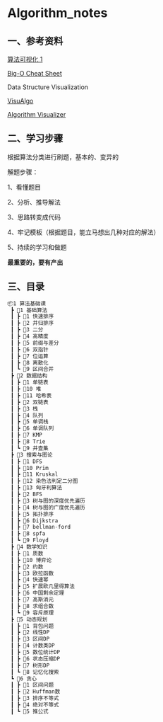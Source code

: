 # Algorithm_notes

## 一、参考资料

[算法可视化 1](https://algorithm-visualizer.org/)

[Big-O Cheat Sheet](https://www.bigocheatsheet.com/)

Data Structure Visualization

[VisuAlgo](https://visualgo.net/en)

[Algorithm Visualizer](https://algorithm-visualizer.org/)

## 二、学习步骤

根据算法分类进行刷题，基本的、变异的

解题步骤：

1、看懂题目

2、分析、推导解法

3、思路转变成代码

4、牢记模板（根据题目，能立马想出几种对应的解法）

5、持续的学习和做题

**最重要的，要有产出**

## 三、目录

```js
📦1 算法基础课
 ┣ 📂1 基础算法
 ┃ ┣ 📂1 快速排序
 ┃ ┣ 📂2 并归排序
 ┃ ┣ 📂3 二分
 ┃ ┣ 📂4 高精度
 ┃ ┣ 📂5 前缀与差分
 ┃ ┣ 📂6 双指针
 ┃ ┣ 📂7 位运算
 ┃ ┣ 📂8 离散化
 ┃ ┗ 📂9 区间合并
 ┣ 📂2 数据结构
 ┃ ┣ 📂1 单链表
 ┃ ┣ 📂10 堆
 ┃ ┣ 📂11 哈希表
 ┃ ┣ 📂2 双链表
 ┃ ┣ 📂3 栈
 ┃ ┣ 📂4 队列
 ┃ ┣ 📂5 单调栈
 ┃ ┣ 📂6 单调队列
 ┃ ┣ 📂7 KMP
 ┃ ┣ 📂8 Trie
 ┃ ┗ 📂9 并查集
 ┣ 📂3 搜索与图论
 ┃ ┣ 📂1 DFS
 ┃ ┣ 📂10 Prim
 ┃ ┣ 📂11 Kruskal
 ┃ ┣ 📂12 染色法判定二分图
 ┃ ┣ 📂13 匈牙利算法
 ┃ ┣ 📂2 BFS
 ┃ ┣ 📂3 树与图的深度优先遍历
 ┃ ┣ 📂4 树与图的广度优先遍历
 ┃ ┣ 📂5 拓扑排序
 ┃ ┣ 📂6 Dijkstra
 ┃ ┣ 📂7 bellman-ford
 ┃ ┣ 📂8 spfa
 ┃ ┗ 📂9 Floyd
 ┣ 📂4 数学知识
 ┃ ┣ 📂1 质数
 ┃ ┣ 📂10 博弈论
 ┃ ┣ 📂2 约数
 ┃ ┣ 📂3 欧拉函数
 ┃ ┣ 📂4 快速幂
 ┃ ┣ 📂5 扩展欧几里得算法
 ┃ ┣ 📂6 中国剩余定理
 ┃ ┣ 📂7 高斯消元
 ┃ ┣ 📂8 求组合数
 ┃ ┗ 📂9 容斥原理
 ┣ 📂5 动态规划
 ┃ ┣ 📂1 背包问题
 ┃ ┣ 📂2 线性DP
 ┃ ┣ 📂3 区间DP
 ┃ ┣ 📂4 计数类DP
 ┃ ┣ 📂5 数位统计DP
 ┃ ┣ 📂6 状态压缩DP
 ┃ ┣ 📂7 树形DP
 ┃ ┗ 📂8 记忆化搜索
 ┗ 📂6 贪心
 ┃ ┣ 📂1 区间问题
 ┃ ┣ 📂2 Huffman数
 ┃ ┣ 📂3 排序不等式
 ┃ ┣ 📂4 绝对不等式
 ┃ ┗ 📂5 推公式
```
